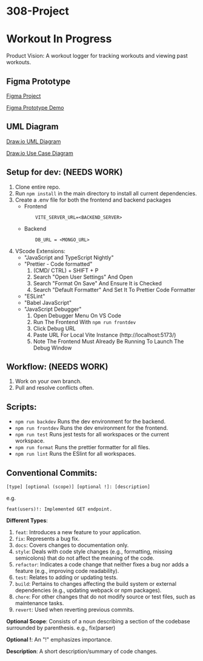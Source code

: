 # 308-Project

# Workout In Progress
Product Vision: A workout logger for tracking workouts and viewing past workouts.

## Figma Prototype
[Figma Project](https://www.figma.com/design/40heWTG7s883OhvNfuJlLm/pmotter's-team-library?node-id=0-1&t=s2ZUUt3js5H2pfjs-1)

[Figma Prototype Demo](https://www.figma.com/proto/40heWTG7s883OhvNfuJlLm/pmotter's-team-library?node-id=3317-2&p=f&t=qPZslnocKgtIEETe-1&scaling=scale-down&content-scaling=fixed&page-id=0%3A1&starting-point-node-id=3317%3A2)

## UML Diagram
[Draw.io UML Diagram](https://viewer.diagrams.net/?tags=%7B%7D&lightbox=1&highlight=0000ff&layers=1&nav=1&title=UML%20Diagram#Uhttps%3A%2F%2Fdrive.google.com%2Fuc%3Fid%3D1ltDPBsD1gQQ0TONN-j8DJo3RjuxZuwwO%26export%3Ddownload)

[Draw.io Use Case Diagram](https://drive.google.com/file/d/1JPQv8tZrvDeD9GE1n6V-iyTVIcic6WOF/view?usp=sharing)

## Setup for dev: (NEEDS WORK)
1. Clone entire repo.
2. Run ```npm install``` in the main directory to install all current dependencies.
3. Create a .env file for both the frontend and backend packages
    - Frontend
      ```
          VITE_SERVER_URL=<BACKEND_SERVER>
      ```
    - Backend
      ```
          DB_URL = <MONGO_URL>
      ```
4. VScode Extensions:
    - "JavaScript and TypeScript Nightly"
    - "Prettier - Code formatted"
        1. (CMD/ CTRL) + SHIFT + P
        2. Search "Open User Settings" And Open
        3. Search "Format On Save" And Ensure It is Checked
        4. Search "Default Formatter" And Set It To Prettier Code Formatter
    - "ESLint"
    - "Babel JavaScript"
    - "JavaScript Debugger"
        1. Open Debugger Menu On VS Code
        2. Run The Frontend With ```npm run frontdev```
        3. Click Debug URL
        4. Paste URL For Local Vite Instance (http://localhost:5173/)
        5. Note The Frontend Must Already Be Running To Launch The Debug Window

## Workflow: (NEEDS WORK)
1. Work on your own branch.
2. Pull and resolve conflicts often.

## Scripts:
- ```npm run backdev``` Runs the dev environment for the backend.
- ```npm run frontdev``` Runs the dev environment for the frontend.
- ```npm run test``` Runs jest tests for all workspaces or the current workspace.
- ```npm run format``` Runs the prettier formatter for all files.
- ```npm run lint``` Runs the ESlint for all workspaces.

## Conventional Commits:
```
[type] [optional (scope)] [optional !]: [description]
```
e.g.
```
feat(users)!: Implemented GET endpoint.
```
**Different Types**:
 
1. ```feat```: Introduces a new feature to your application.
2. ```fix```: Represents a bug fix.
3. ```docs```: Covers changes to documentation only.
4. ```style```: Deals with code style changes (e.g., formatting, missing semicolons) that do not affect the meaning of the code.
5. ```refactor```: Indicates a code change that neither fixes a bug nor adds a feature (e.g., improving code readability).
6. ```test```: Relates to adding or updating tests.
7. ```build```: Pertains to changes affecting the build system or external dependencies (e.g., updating webpack or npm packages).
8. ```chore```: For other changes that do not modify source or test files, such as maintenance tasks.
9. ```revert```: Used when reverting previous commits.

**Optional Scope**: Consists of a noun describing a section of the codebase surrounded by parenthesis. e.g., fix(parser)

**Optional !**: An "!" emphasizes importance.

**Description**: A short description/summary of code changes.
